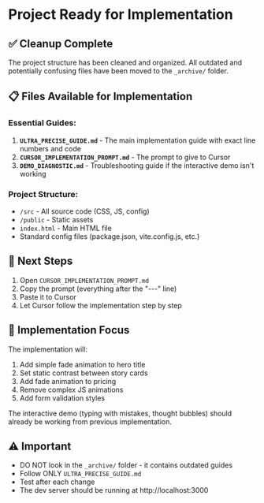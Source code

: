 # Project Ready for Implementation

## ✅ Cleanup Complete

The project structure has been cleaned and organized. All outdated and potentially confusing files have been moved to the `_archive/` folder.

## 📋 Files Available for Implementation

### Essential Guides:
1. **`ULTRA_PRECISE_GUIDE.md`** - The main implementation guide with exact line numbers and code
2. **`CURSOR_IMPLEMENTATION_PROMPT.md`** - The prompt to give to Cursor
3. **`DEMO_DIAGNOSTIC.md`** - Troubleshooting guide if the interactive demo isn't working

### Project Structure:
- `/src` - All source code (CSS, JS, config)
- `/public` - Static assets
- `index.html` - Main HTML file
- Standard config files (package.json, vite.config.js, etc.)

## 🚀 Next Steps

1. Open `CURSOR_IMPLEMENTATION_PROMPT.md`
2. Copy the prompt (everything after the "---" line)
3. Paste it to Cursor
4. Let Cursor follow the implementation step by step

## 🎯 Implementation Focus

The implementation will:
1. Add simple fade animation to hero title
2. Set static contrast between story cards
3. Add fade animation to pricing
4. Remove complex JS animations
5. Add form validation styles

The interactive demo (typing with mistakes, thought bubbles) should already be working from previous implementation.

## ⚠️ Important

- DO NOT look in the `_archive/` folder - it contains outdated guides
- Follow ONLY `ULTRA_PRECISE_GUIDE.md`
- Test after each change
- The dev server should be running at http://localhost:3000 